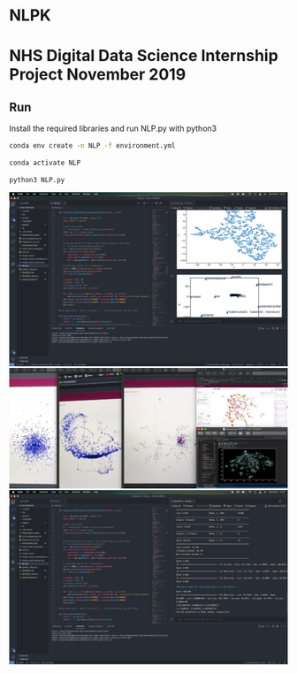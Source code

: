 # NLPK
# NHS Digital Data Science Internship Project November 2019

## Run

Install the required libraries and run NLP.py with python3

```bash
conda env create -n NLP -f environment.yml
```
```bash
conda activate NLP
```

```bash
python3 NLP.py
```

![NLP](/NLP1.png)
![NLP](/NLP3.jpeg)
![NLP](/NLP2.png)
